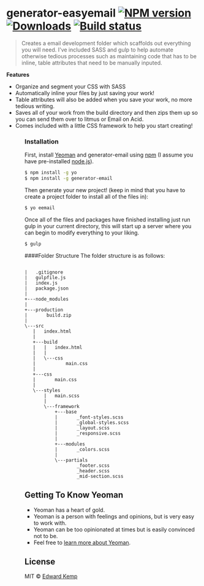 generator-easyemail [![NPM version][npm-image]][npm-url] [![Downloads][downloads-image]][npm-url] [![Build status][appveyor-image]][appveyor-url]
=========
> Creates a email development folder which scaffolds out everything you will need. I've included SASS and gulp to help automate otherwise tedious processes such as maintaining code that has to be inline, table attributes that need to be manually inputed.

**Features**
<ul>
<li>Organize and segment your CSS with SASS</li>
<li>Automatically inline your files by just saving your work! </li>
<li>Table attributes will also be added when you save your work,
   no more tedious writing.
</li>
<li>Saves all of your work from the build directory and then zips
   them up so you can send them over to litmus or Email on Acid.
</li>
<li>Comes included with a little CSS framework to help you start
   creating!
</li>
<ul>

### Installation

First, install [Yeoman](http://yeoman.io) and generator-email using [npm](https://www.npmjs.com/) (I assume you have pre-installed [node.js](https://nodejs.org/)).

```bash
$ npm install -g yo
$ npm install -g generator-email
```

Then generate your new project! (keep in mind that you have to create a project folder to install all of the files in):

```bash
$ yo eemail
```


Once all of the files and packages have finished installing just run gulp in your current directory, this will start up a server where you can begin to modify everything to your liking.

```bash
$ gulp
```


####Folder Structure
The folder structure is as follows:

```

|   .gitignore
|   gulpfile.js
|   index.js
|   package.json
|   
+---node_modules
|  
+---production
|       build.zip
|       
\---src
   |   index.html
   |   
   +---build
   |   |   index.html
   |   |   
   |   \---css
   |           main.css
   |           
   +---css
   |       main.css
   |       
   \---styles
       |   main.scss
       |   
       \---framework
           +---base
           |       _font-styles.scss
           |       _global-styles.scss
           |       _layout.scss
           |       _responsive.scss
           |       
           +---modules
           |       _colors.scss
           |       
           \---partials
                   _footer.scss
                   _header.scss
                   _mid-section.scss

```


## Getting To Know Yeoman

* Yeoman has a heart of gold.
* Yeoman is a person with feelings and opinions, but is very easy to work with.
* Yeoman can be too opinionated at times but is easily convinced not to be.
* Feel free to [learn more about Yeoman](http://yeoman.io/).

## License

MIT © [Edward Kemp]()


[npm-url]: https://npmjs.org/package/generator-easyemail
[downloads-image]: http://img.shields.io/npm/dm/generator-easyemail.svg
[npm-image]: http://img.shields.io/npm/v/generator-easyemail.svg
[appveyor-image]:https://ci.appveyor.com/api/projects/status/bsu9w9ar8pboc2nj?svg=true
[appveyor-url]:https://ci.appveyor.com/project/Steadyx/Generator-Email
